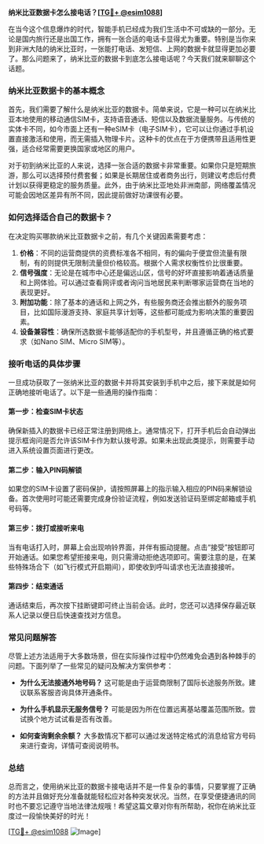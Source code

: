 **纳米比亚数据卡怎么接电话？[[TG💪+ @esim1088](https://t.me/s/esim1088)]**

在当今这个信息爆炸的时代，智能手机已经成为我们生活中不可或缺的一部分。无论是国内旅行还是出国工作，拥有一张合适的电话卡显得尤为重要。特别是当你来到非洲大陆的纳米比亚时，一张能打电话、发短信、上网的数据卡就显得更加必要了。那么问题来了，纳米比亚的数据卡到底怎么接电话呢？今天我们就来聊聊这个话题。

### 纳米比亚数据卡的基本概念

首先，我们需要了解什么是纳米比亚的数据卡。简单来说，它是一种可以在纳米比亚本地使用的移动通信SIM卡，支持语音通话、短信以及数据流量服务。与传统的实体卡不同，如今市面上还有一种eSIM卡（电子SIM卡），它可以让你通过手机设置直接激活和使用，而无需插入物理卡片。这种卡的优点在于方便携带且适用性更强，适合经常需要更换国家或地区的用户。

对于初到纳米比亚的人来说，选择一张合适的数据卡非常重要。如果你只是短期旅游，那么可以选择预付费套餐；如果是长期居住或者商务出行，则建议考虑后付费计划以获得更稳定的服务质量。此外，由于纳米比亚地处非洲南部，网络覆盖情况可能会因地区差异有所不同，因此提前做好功课很有必要。

### 如何选择适合自己的数据卡？

在决定购买哪款纳米比亚数据卡之前，有几个关键因素需要考虑：

1. **价格**：不同的运营商提供的资费标准各不相同，有的偏向于便宜但流量有限制，有的则提供无限制流量但价格较高。根据个人需求权衡性价比很重要。
2. **信号强度**：无论是在城市中心还是偏远山区，信号的好坏直接影响着通话质量和上网体验。可以通过查看网评或者询问当地居民来判断哪家运营商在当地的表现更好。
3. **附加功能**：除了基本的通话和上网之外，有些服务商还会推出额外的服务项目，比如国际漫游支持、家庭共享计划等，这些都可能成为影响决策的重要因素。
4. **设备兼容性**：确保所选数据卡能够适配你的手机型号，并且遵循正确的格式要求（如Nano SIM、Micro SIM等）。

### 接听电话的具体步骤

一旦成功获取了一张纳米比亚的数据卡并将其安装到手机中之后，接下来就是如何正确地接听电话了。以下是一些通用的操作指南：

#### 第一步：检查SIM卡状态
确保新插入的数据卡已经正常注册到网络上。通常情况下，打开手机后会自动弹出提示框询问是否允许该SIM卡作为默认拨号源。如果未出现此类提示，则需要手动进入系统设置页面进行更改。

#### 第二步：输入PIN码解锁
如果您的SIM卡设置了密码保护，请按照屏幕上的指示输入相应的PIN码来解锁设备。首次使用时可能还需要完成身份验证流程，例如发送验证码至绑定邮箱或手机号码等。

#### 第三步：拨打或接听来电
当有电话打入时，屏幕上会出现响铃界面，并伴有振动提醒。点击“接受”按钮即可开始通话。如果您希望拒接来电，则只需滑动拒绝选项即可。需要注意的是，在某些特殊场合下（如飞行模式开启期间），即使收到呼叫请求也无法直接接听。

#### 第四步：结束通话
通话结束后，再次按下挂断键即可终止当前会话。此时，您还可以选择保存最近联系人记录以便日后快速查找对方信息。

### 常见问题解答

尽管上述方法适用于大多数场景，但在实际操作过程中仍然难免会遇到各种棘手的问题。下面列举了一些常见的疑问及解决方案供参考：

- **为什么无法接通外地号码？**
  这可能是由于运营商限制了国际长途服务所致。建议联系客服咨询具体开通条件。
  
- **为什么手机显示无服务信号？**
  可能是因为所在位置远离基站覆盖范围所致。尝试换个地方试试看是否有改善。
  
- **如何查询剩余余额？**
  大多数情况下都可以通过发送特定格式的消息给官方号码来进行查询，详情可查阅说明书。

### 总结

总而言之，使用纳米比亚的数据卡接电话并不是一件复杂的事情，只要掌握了正确的方法并且做好充分准备就能轻松应对各种突发状况。当然，在享受便捷通讯的同时也不要忘记遵守当地法律法规哦！希望这篇文章对你有所帮助，祝你在纳米比亚度过一段愉快美好的时光！

[[TG💪+ @esim1088](https://t.me/s/esim1088) ![Image](https://i.postimg.cc/4NQfJmqS/Snipaste-2025-05-13-00-14-12.png)]